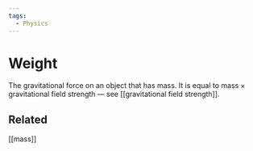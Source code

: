 ```yaml
---
tags:
  - Physics
---
```

# Weight
The gravitational force on an object that has mass. It is equal to $\text{mass}\times\text{gravitational field strength}$ ― see [[gravitational field strength]].
## Related
[[mass]]